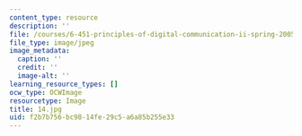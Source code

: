```yaml
---
content_type: resource
description: ''
file: /courses/6-451-principles-of-digital-communication-ii-spring-2005/f2b7b756bc9814fe29c5a6a85b255e33_14.jpg
file_type: image/jpeg
image_metadata:
  caption: ''
  credit: ''
  image-alt: ''
learning_resource_types: []
ocw_type: OCWImage
resourcetype: Image
title: 14.jpg
uid: f2b7b756-bc98-14fe-29c5-a6a85b255e33
---
```

